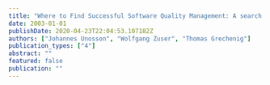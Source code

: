 ```yaml
---
title: "Where to Find Successful Software Quality Management: A search for good software engineering principles in theory and practice (TR-RISE 03/03)"
date: 2003-01-01
publishDate: 2020-04-23T22:04:53.107182Z
authors: ["Johannes Unosson", "Wolfgang Zuser", "Thomas Grechenig"]
publication_types: ["4"]
abstract: ""
featured: false
publication: ""
---
```


